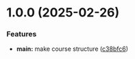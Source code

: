# 1.0.0 (2025-02-26)


### Features

* **main:** make course structure ([c38bfc6](https://github.com/vsignatenkova/os-intro/commit/c38bfc66bf2c429ddf6dc2fa4289da2c4df8ba20))



